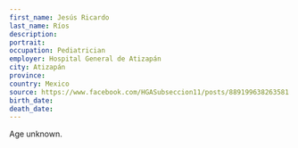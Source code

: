 ```yaml
---
first_name: Jesús Ricardo
last_name: Ríos
description: 
portrait: 
occupation: Pediatrician
employer: Hospital General de Atizapán
city: Atizapán
province: 
country: Mexico
source: https://www.facebook.com/HGASubseccion11/posts/889199638263581
birth_date: 
death_date: 
---
```


Age unknown.